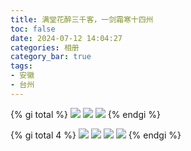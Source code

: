 ```yaml
---
title: 满堂花醉三千客，一剑霜寒十四州
toc: false
date: 2024-07-12 14:04:27
categories: 相册
category_bar: true
tags:
- 安徽
- 台州
---
```


{% gi total  %}
    ![](/60/IMG_20210504_145824.jpg)
    ![](/60/IMG_20210504_154932.jpg)
    ![](/60/IMG_20210504_155105.jpg)
{% endgi %}

{% gi total 4 %}
    ![](/60/IMG_20210101_000016.jpg)
    ![](/60/IMG_20210101_065231.jpg)
    ![](/60/IMG_20210101_071616.jpg)
    ![](/60/IMG_20210101_075135.jpg)
{% endgi %}